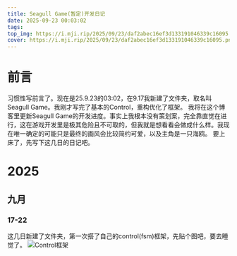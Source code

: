 ```yaml
---
title: Seagull Game(暂定)开发日记
date: 2025-09-23 00:03:02
tags:
top_img: https://i.mji.rip/2025/09/23/daf2abec16ef3d133191046339c16095.png
cover: https://i.mji.rip/2025/09/23/daf2abec16ef3d133191046339c16095.png
---
```


# 前言
习惯性写前言了。现在是25.9.23的03:02，在9.17我新建了文件夹，取名叫Seagull Game。我刚才写完了基本的Control，重构优化了框架。
我将在这个博客里更新Seagull Game的开发进度。事实上我根本没有策划案，完全靠直觉在进行，这在游戏开发里是极其危险且不可取的，但我就是想看看会做成什么样。我现在唯一确定的可能只是最终的画风会比较简约可爱，以及主角是一只海鸥。
要上床了，先写下这几日的日记吧。

# 2025
## 九月
### 17-22
这几日新建了文件夹，第一次搭了自己的control(fsm)框架，先贴个图吧，要去睡觉了。
![Control框架](https://i.mji.rip/2025/09/23/006aa3edeeec73b6ebaa9592db48a735.png)